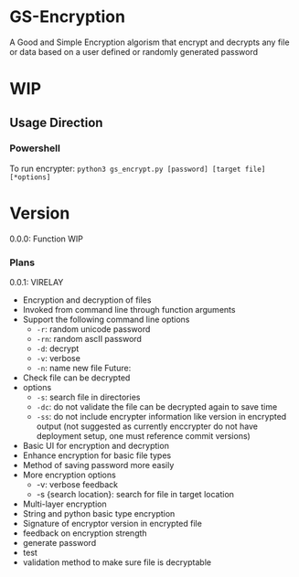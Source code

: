 # GS-Encryption
A Good and Simple Encryption algorism that encrypt and decrypts any file or data based on a user defined or randomly generated password
# WIP
## Usage Direction
### Powershell
To run encrypter:
`
python3 gs_encrypt.py [password] [target file] [*options]
`
# Version
0.0.0: Function WIP
### Plans
0.0.1: VIRELAY
- Encryption and decryption of files
- Invoked from command line through function arguments
- Support the following command line options
  - `-r`: random unicode password
  - `-rn`: random ascII password
  - `-d`: decrypt
  - `-v`: verbose
  - `-n`: name new file
Future:
- Check file can be decrypted
- options
  - `-s`: search file in directories
  - `-dc`: do not validate the file can be decrypted again to save time
  - `-ss`: do not include encrypter information like version in encrypted output (not suggested as currently enccrypter do not have deployment setup, one must reference commit versions)
- Basic UI for encryption and decryption
- Enhance encryption for basic file types
- Method of saving password more easily
- More encryption options
  - -v: verbose feedback
  - -s {search location}: search for file in target location
- Multi-layer encryption
- String and python basic type encryption
- Signature of encryptor version in encrypted file
- feedback on encryption strength
- generate password
- test
- validation method to make sure file is decryptable
